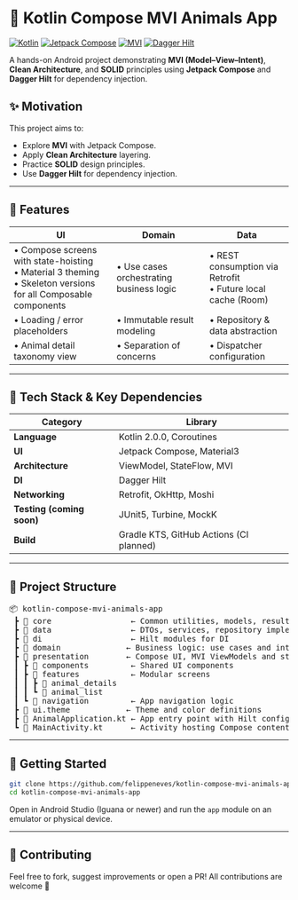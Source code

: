 # 🐾 Kotlin Compose MVI Animals App

[![Kotlin](https://img.shields.io/badge/Kotlin-2.0.0-blue.svg)](https://kotlinlang.org/)
[![Jetpack Compose](https://img.shields.io/badge/Jetpack%20Compose-UI-blue?logo=android)](https://developer.android.com/jetpack/compose)
[![MVI](https://img.shields.io/badge/MVI-Architecture-orange.svg)](https://en.wikipedia.org/wiki/Model–view–intent)
[![Dagger Hilt](https://img.shields.io/badge/Dagger%20Hilt-DI-brightgreen?logo=dagger)](https://dagger.dev/hilt)

A hands-on Android project demonstrating **MVI (Model–View–Intent)**, **Clean Architecture**, and **SOLID** principles using **Jetpack Compose** and **Dagger Hilt** for dependency injection.


## ✨ Motivation

This project aims to:

- Explore **MVI** with Jetpack Compose.
- Apply **Clean Architecture** layering.
- Practice **SOLID** design principles.
- Use **Dagger Hilt** for dependency injection.

---

## 🐘 Features

| UI | Domain | Data |
| --- | --- | --- |
| • Compose screens with state-hoisting<br>• Material 3 theming<br>• Skeleton versions for all Composable components | • Use cases orchestrating business logic | • REST consumption via Retrofit<br>• Future local cache (Room) |
| • Loading / error placeholders | • Immutable result modeling | • Repository & data abstraction |
| • Animal detail taxonomy view | • Separation of concerns | • Dispatcher configuration |

---

## 🔧 Tech Stack & Key Dependencies

| Category | Library |
|----------|---------|
| **Language** | Kotlin 2.0.0, Coroutines |
| **UI** | Jetpack Compose, Material3 |
| **Architecture** | ViewModel, StateFlow, MVI |
| **DI** | Dagger Hilt |
| **Networking** | Retrofit, OkHttp, Moshi |
| **Testing (coming soon)** | JUnit5, Turbine, MockK |
| **Build** | Gradle KTS, GitHub Actions (CI planned) |

---

## 📁 Project Structure

<pre>
📦 kotlin-compose-mvi-animals-app
 ┣ 📂 core                 ← Common utilities, models, result wrappers, extensions
 ┣ 📂 data                 ← DTOs, services, repository implementation, mappers
 ┣ 📂 di                   ← Hilt modules for DI
 ┣ 📂 domain              ← Business logic: use cases and interfaces
 ┣ 📂 presentation        ← Compose UI, MVI ViewModels and state
 ┃ ┣ 📂 components         ← Shared UI components
 ┃ ┣ 📂 features           ← Modular screens
 ┃ ┃ ┣ 📂 animal_details
 ┃ ┃ ┗ 📂 animal_list
 ┃ ┗ 📂 navigation         ← App navigation logic
 ┣ 📂 ui.theme            ← Theme and color definitions
 ┣ 🧩 AnimalApplication.kt ← App entry point with Hilt config
 ┗ 🧩 MainActivity.kt      ← Activity hosting Compose content
</pre>

---

## 🚀 Getting Started

```bash
git clone https://github.com/felippeneves/kotlin-compose-mvi-animals-app.git
cd kotlin-compose-mvi-animals-app
```

Open in Android Studio (Iguana or newer) and run the `app` module on an emulator or physical device.

---


## 🤝 Contributing

Feel free to fork, suggest improvements or open a PR! All contributions are welcome 🚀
